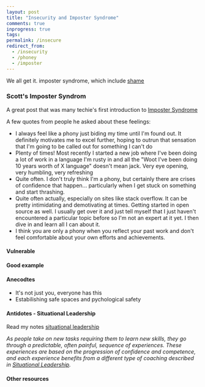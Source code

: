 ```yaml
---
layout: post
title: "Insecurity and Imposter Syndrome"
comments: true
inprogress: true
tags:
permalink: /insecure
redirect_from:
  - /insecurity
  - /phoney
  - /imposter
---
```


We all get it. imposter syndrome, which include [shame](/shame)

### Scott's Imposter Syndrom

A great post that was many techie's first introduction to [Imposter Syndrome](https://www.hanselman.com/blog/ImAPhonyAreYou.aspx)

A few quotes from people he asked about these feelings:

- I always feel like a phony just biding my time until I'm found out. It definitely motivates me to excel further, hoping to outrun that sensation that I'm going to be called out for something I can't do
- Plenty of times! Most recently I started a new job where I've been doing a lot of work in a language I'm rusty in and all the "Woot I've been doing 10 years worth of X language" doesn't mean jack. Very eye opening, very humbling, very refreshing
- Quite often. I don't truly think I'm a phony, but certainly there are crises of confidence that happen... particularly when I get stuck on something and start thrashing.
- Quite often actually, especially on sites like stack overflow. It can be pretty intimidating and demotivating at times. Getting started in open source as well. I usually get over it and just tell myself that I just haven't encountered a particular topic before so I'm not an expert at it yet. I then dive in and learn all I can about it.
- I think you are only a phony when you reflect your past work and don't feel comfortable about your own efforts and achievements.

#### Vulnerable

#### Good example

#### Anecodtes

- It's not just you, everyone has this
- Estabilishing safe spaces and pychological safety

#### Antidotes - Situational Leadership

Read my notes [situational leadership](/coaching#situational-coaching)

_As people take on new tasks requiring them to learn new skills, they go through a predictable, often painful, sequence of experiences. These experiences are based on the progression of confidence and competence, and each experience benefits from a different type of coaching described in [Situational Leadership](https://en.wikipedia.org/wiki/Situational_leadership_theory)._

#### Other resources
